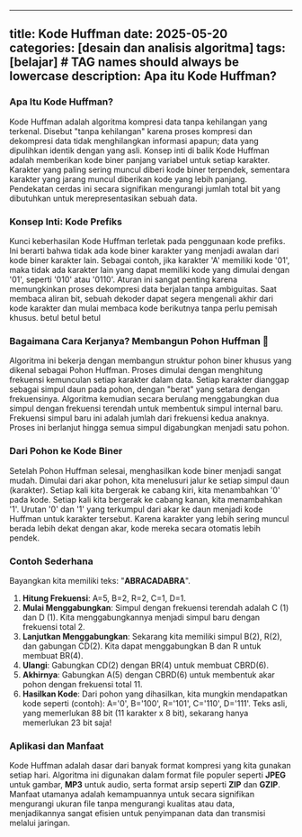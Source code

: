 ---

title: Kode Huffman
date: 2025-05-20
categories: \[desain dan analisis algoritma]
tags: \[belajar]     # TAG names should always be lowercase
description: Apa itu Kode Huffman?
----------------------------------

### Apa Itu Kode Huffman?

Kode Huffman adalah algoritma kompresi data tanpa kehilangan yang terkenal. Disebut "tanpa kehilangan" karena proses kompresi dan dekompresi data tidak menghilangkan informasi apapun; data yang dipulihkan identik dengan yang asli. Konsep inti di balik Kode Huffman adalah memberikan kode biner panjang variabel untuk setiap karakter. Karakter yang paling sering muncul diberi kode biner terpendek, sementara karakter yang jarang muncul diberikan kode yang lebih panjang. Pendekatan cerdas ini secara signifikan mengurangi jumlah total bit yang dibutuhkan untuk merepresentasikan sebuah data.

### Konsep Inti: Kode Prefiks

Kunci keberhasilan Kode Huffman terletak pada penggunaan kode prefiks. Ini berarti bahwa tidak ada kode biner karakter yang menjadi awalan dari kode biner karakter lain. Sebagai contoh, jika karakter 'A' memiliki kode '01', maka tidak ada karakter lain yang dapat memiliki kode yang dimulai dengan '01', seperti '010' atau '0110'. Aturan ini sangat penting karena memungkinkan proses dekompresi data berjalan tanpa ambiguitas. Saat membaca aliran bit, sebuah dekoder dapat segera mengenali akhir dari kode karakter dan mulai membaca kode berikutnya tanpa perlu pemisah khusus. betul betul betul

### Bagaimana Cara Kerjanya? Membangun Pohon Huffman 🌳

Algoritma ini bekerja dengan membangun struktur pohon biner khusus yang dikenal sebagai Pohon Huffman. Proses dimulai dengan menghitung frekuensi kemunculan setiap karakter dalam data. Setiap karakter dianggap sebagai simpul daun pada pohon, dengan "berat" yang setara dengan frekuensinya. Algoritma kemudian secara berulang menggabungkan dua simpul dengan frekuensi terendah untuk membentuk simpul internal baru. Frekuensi simpul baru ini adalah jumlah dari frekuensi kedua anaknya. Proses ini berlanjut hingga semua simpul digabungkan menjadi satu pohon.

### Dari Pohon ke Kode Biner

Setelah Pohon Huffman selesai, menghasilkan kode biner menjadi sangat mudah. Dimulai dari akar pohon, kita menelusuri jalur ke setiap simpul daun (karakter). Setiap kali kita bergerak ke cabang kiri, kita menambahkan '0' pada kode. Setiap kali kita bergerak ke cabang kanan, kita menambahkan '1'. Urutan '0' dan '1' yang terkumpul dari akar ke daun menjadi kode Huffman untuk karakter tersebut. Karena karakter yang lebih sering muncul berada lebih dekat dengan akar, kode mereka secara otomatis lebih pendek.

### Contoh Sederhana

Bayangkan kita memiliki teks: "**ABRACADABRA**".

1. **Hitung Frekuensi**: A=5, B=2, R=2, C=1, D=1.
2. **Mulai Menggabungkan**: Simpul dengan frekuensi terendah adalah C (1) dan D (1). Kita menggabungkannya menjadi simpul baru dengan frekuensi total 2.
3. **Lanjutkan Menggabungkan**: Sekarang kita memiliki simpul B(2), R(2), dan gabungan CD(2). Kita dapat menggabungkan B dan R untuk membuat BR(4).
4. **Ulangi**: Gabungkan CD(2) dengan BR(4) untuk membuat CBRD(6).
5. **Akhirnya**: Gabungkan A(5) dengan CBRD(6) untuk membentuk akar pohon dengan frekuensi total 11.
6. **Hasilkan Kode**: Dari pohon yang dihasilkan, kita mungkin mendapatkan kode seperti (contoh): A='0', B='100', R='101', C='110', D='111'. Teks asli, yang memerlukan 88 bit (11 karakter x 8 bit), sekarang hanya memerlukan 23 bit saja!

### Aplikasi dan Manfaat

Kode Huffman adalah dasar dari banyak format kompresi yang kita gunakan setiap hari. Algoritma ini digunakan dalam format file populer seperti **JPEG** untuk gambar, **MP3** untuk audio, serta format arsip seperti **ZIP** dan **GZIP**. Manfaat utamanya adalah kemampuannya untuk secara signifikan mengurangi ukuran file tanpa mengurangi kualitas atau data, menjadikannya sangat efisien untuk penyimpanan data dan transmisi melalui jaringan.
